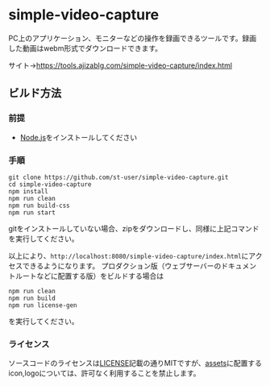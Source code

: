 # simple-video-capture
PC上のアプリケーション、モニターなどの操作を録画できるツールです。録画した動画はwebm形式でダウンロードできます。

サイト→https://tools.ajizablg.com/simple-video-capture/index.html

## ビルド方法
### 前提
- [Node.js](https://nodejs.org/ja/)をインストールしてください

### 手順
```
git clone https://github.com/st-user/simple-video-capture.git
cd simple-video-capture
npm install
npm run clean
npm run build-css
npm run start
```

gitをインストールしていない場合、zipをダウンロードし、同様に上記コマンドを実行してください。

以上により、`http://localhost:8080/simple-video-capture/index.html`にアクセスできるようになります。
プロダクション版（ウェブサーバーのドキュメントルートなどに配置する版）をビルドする場合は
```
npm run clean
npm run build
npm run license-gen
```
を実行してください。

### ライセンス
ソースコードのライセンスは[LICENSE](https://github.com/st-user/simple-video-capture/blob/main/LICENSE)記載の通りMITですが、[assets](https://github.com/st-user/simple-video-capture/tree/main/assets)に配置するicon,logoについては、許可なく利用することを禁止します。
